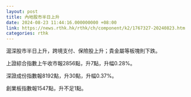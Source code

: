 ```yaml
---
layout: post
title: 內地股市半日上升
date: 2024-08-23 11:44:16.000000000 +08:00
link: https://news.rthk.hk/rthk/ch/component/k2/1767327-20240823.htm
categories: rthk
---
```


滬深股市半日上升，跨境支付、保險股上升；貴金屬等板塊則下跌。

上證綜合指數上午收市報2856點，升7點，升幅0.28%。

深證成份指數報8192點，升30點，升幅0.37%。

創業板指數報1547點，升不足1點。
